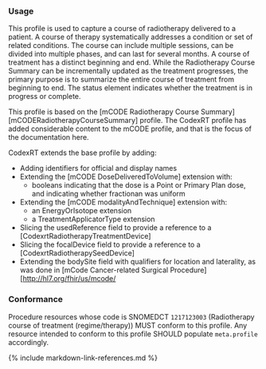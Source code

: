 ### Usage

This profile is used to capture a course of radiotherapy delivered to a patient. A course of therapy systematically addresses a condition or set of related conditions. The course can include multiple sessions, can be divided into multiple phases, and can last for several months. A course of treatment has a distinct beginning and end. While the Radiotherapy Course Summary can be incrementally updated as the treatment progresses, the primary purpose is to summarize the entire course of treatment from beginning to end. The status element indicates whether the treatment is in progress or complete.

This profile is based on the [mCODE Radiotherapy Course Summary][mCODERadiotherapyCourseSummary] profile.  The CodexRT profile has added considerable content to the mCODE profile, and that is the focus of the documentation here.

CodexRT extends the base profile by adding:
  * Adding identifiers for official and display names
  * Extending the [mCODE DoseDeliveredToVolume] extension with:
    * booleans indicating that the dose is a Point or Primary Plan dose, and indicating whether fractionan was uniform
  * Extending the [mCODE modalityAndTechnique] extension with:
    * an EnergyOrIsotope extension
    * a TreatmentApplicatorType extension
  * Slicing the usedReference field to provide a reference to a [CodexrtRadiotherapyTreatmentDevice]
  * Slicing the focalDevice field to provide a reference to a [CodexrtRadiotherapySeedDevice]
  * Extending the bodySite field with qualifiers for location and laterality, as was done in [mCode Cancer-related Surgical Procedure][http://hl7.org/fhir/us/mcode/

### Conformance

Procedure resources whose code is SNOMEDCT  `1217123003` (Radiotherapy course of treatment (regime/therapy)) MUST conform to this profile. Any resource intended to conform to this profile SHOULD populate `meta.profile` accordingly.

{% include markdown-link-references.md %}